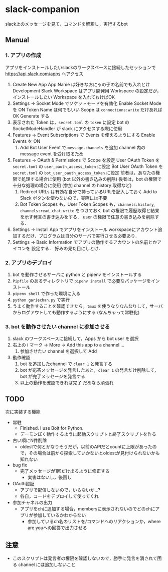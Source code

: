 # slack-companion

slack上のメッセージを見て，コマンドを解釈し，実行するbot

## Manual

### 1. アプリの作成

アプリをインストールしたいslackのワークスペースに接続したセッションで https://api.slack.com/apps へアクセス

1. Create New App
   App Name は好きなおにゃの子の名前でも入れとけ
   Development Slack Workspace はアプリ開発用 Workspace の設定だが，インストールしたい Workspace を入れておけばOK
1. Settings -> Socket Mode でソケットモードを有効化
   Enable Socket Mode を ON
   Token Name は何でもいい
   Scope は `connections:write` だけあればOK
   Generate する
1. 表示された Token は，`secret.toml` の `token` に設定
   bot の SocketModeHandler が slack にアクセスする際に使用
1. Features -> Event Subscriptions で Events を使えるようにする
   Enable Events を ON
    1. Add Bot User Event で `message.channels` を追加
       channel 内の message event を受け取るため
1. Features -> OAuth & Permissions で Scope を設定
   User OAuth Token を `secret.toml` の `user_oauth_access_token` に設定
   Bot User OAuth Token を `secret.toml` の `bot_user_oauth_access_token` に設定
   前者は，あなたの権限で処理する場合に使用 (bot 以外の書き込みの削除)
   後者は，bot の権限で十分な処理の場合に使用 (参加 channel の history 取得など)
    1. Redirect URLs は有効な自分で持っているURLを記入しておく
       Add to Slack ボタンを使わないので，実際には不要
    1. Bot Token Scopes も，User Token Scopes も，`channels:history`, `channels:read`, `chat:write` をつけておく
       bot の権限で履歴取得と結果を示す発言の書き込みをする．
       user の権限で任意の書き込みを削除する．
1. Settings -> Install App でアプリをインストール
   workspaceにアカウント追加するだけ．プログラムは自分のサーバで実行させる必要あり．
1. Settings -> Basic Information でアプリの動作するアカウントの名前とかアイコンを
   設定する．
   好みの見た目にしとけ．

### 2. アプリのデプロイ

1. bot を動作させるサーバに python と pipenv をインストールする
2. `Pipfile` のあるディレクトリで `pipenv install` で必要なパッケージをインストール
3. `pipenv shell` で作った環境に入る
4. `python gariechan.py` で実行
5. うまく動作することを確認できたら，`tmux` を使うなりなんなりして，サーバからログアウトしても動作するようにする (なんちゃって常駐化)

### 3. bot を動作させたい channel に参加させる

1. slack のワークスペースに接続して，Apps から bot user を選択
2. 右上の i マーク -> More -> Add this app to a channel ...
    1. 参加させたい channel を選択して Add
3. 動作確認
    1. bot を追加したchannel で `clear 1` と発言する
    2. bot が応答メッセージを発言したあと，`clear 1` の発言だけ削除して，bot が完了メッセージを発言する
    3. 以上の動作を確認できれば完了
       だめなら頑張れ

## TODO

次に実装する機能

- 常駐
    - Finished. I use Bolt for Python.
    - デーモンぽく動作するように起動スクリプトと終了スクリプトを作る
- 古い順にN件削除
    - oldestで何とかなりそうだが，以前のAPIだとcountに上限があったので，その場合は前から探索していかないとoldestが見付けられないかも知れない
- bug fix
    - 完了メッセージが1回だけ出るように修正する
        - 実害はないし，後回し
- OAuth認証
    - アプリで配信しないので，いらないか…?
    - 各自，コードをデプロイして使ってくれ
- 参加チャネルの出力
    - アプリをchに追加する場合，membersに表示されないのでどのchにアプリが参加しているかわからない
        - 参加しているch名のリストを/コマンドへのリアクションか，where are youへの回答で出力させる


## 注意

- このスクリプトは発言者の権限を確認しないので，勝手に発言を消されて困る channel には追加しないこと


